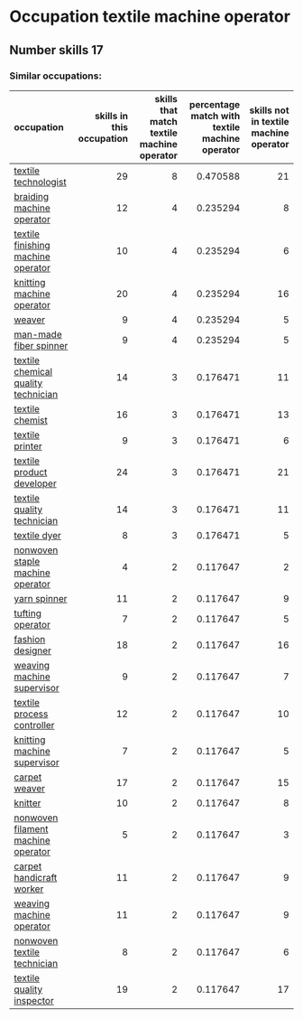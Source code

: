 # Occupation textile machine operator
## Number skills 17
### Similar occupations:
| occupation                                                                    |   skills in this occupation |   skills that match textile machine operator |   percentage match with textile machine operator |   skills not in textile machine operator |
|:------------------------------------------------------------------------------|----------------------------:|---------------------------------------------:|-------------------------------------------------:|-----------------------------------------:|
| [textile technologist](textile_technologist.md)                               |                          29 |                                            8 |                                         0.470588 |                                       21 |
| [braiding machine operator](braiding_machine_operator.md)                     |                          12 |                                            4 |                                         0.235294 |                                        8 |
| [textile finishing machine operator](textile_finishing_machine_operator.md)   |                          10 |                                            4 |                                         0.235294 |                                        6 |
| [knitting machine operator](knitting_machine_operator.md)                     |                          20 |                                            4 |                                         0.235294 |                                       16 |
| [weaver](weaver.md)                                                           |                           9 |                                            4 |                                         0.235294 |                                        5 |
| [man-made fiber spinner](man-made_fiber_spinner.md)                           |                           9 |                                            4 |                                         0.235294 |                                        5 |
| [textile chemical quality technician](textile_chemical_quality_technician.md) |                          14 |                                            3 |                                         0.176471 |                                       11 |
| [textile chemist](textile_chemist.md)                                         |                          16 |                                            3 |                                         0.176471 |                                       13 |
| [textile printer](textile_printer.md)                                         |                           9 |                                            3 |                                         0.176471 |                                        6 |
| [textile product developer](textile_product_developer.md)                     |                          24 |                                            3 |                                         0.176471 |                                       21 |
| [textile quality technician](textile_quality_technician.md)                   |                          14 |                                            3 |                                         0.176471 |                                       11 |
| [textile dyer](textile_dyer.md)                                               |                           8 |                                            3 |                                         0.176471 |                                        5 |
| [nonwoven staple machine operator](nonwoven_staple_machine_operator.md)       |                           4 |                                            2 |                                         0.117647 |                                        2 |
| [yarn spinner](yarn_spinner.md)                                               |                          11 |                                            2 |                                         0.117647 |                                        9 |
| [tufting operator](tufting_operator.md)                                       |                           7 |                                            2 |                                         0.117647 |                                        5 |
| [fashion designer](fashion_designer.md)                                       |                          18 |                                            2 |                                         0.117647 |                                       16 |
| [weaving machine supervisor](weaving_machine_supervisor.md)                   |                           9 |                                            2 |                                         0.117647 |                                        7 |
| [textile process controller](textile_process_controller.md)                   |                          12 |                                            2 |                                         0.117647 |                                       10 |
| [knitting machine supervisor](knitting_machine_supervisor.md)                 |                           7 |                                            2 |                                         0.117647 |                                        5 |
| [carpet weaver](carpet_weaver.md)                                             |                          17 |                                            2 |                                         0.117647 |                                       15 |
| [knitter](knitter.md)                                                         |                          10 |                                            2 |                                         0.117647 |                                        8 |
| [nonwoven filament machine operator](nonwoven_filament_machine_operator.md)   |                           5 |                                            2 |                                         0.117647 |                                        3 |
| [carpet handicraft worker](carpet_handicraft_worker.md)                       |                          11 |                                            2 |                                         0.117647 |                                        9 |
| [weaving machine operator](weaving_machine_operator.md)                       |                          11 |                                            2 |                                         0.117647 |                                        9 |
| [nonwoven  textile technician](nonwoven__textile_technician.md)               |                           8 |                                            2 |                                         0.117647 |                                        6 |
| [textile quality inspector](textile_quality_inspector.md)                     |                          19 |                                            2 |                                         0.117647 |                                       17 |
